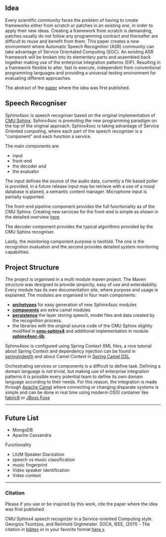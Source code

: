 ## Idea


Every scientific community faces the problem of having to create frameworks either from scratch or patches in an existing one, in order to apply their new ideas. Creating a framework from scratch is demanding, patches usually do not follow any programming contract and thereafter are difficult to reuse and benefit from them. This paper creates a new environment where Automatic Speech Recognition (ASR) community can take advantage of Service Orientated Computing (SOC). An existing ASR framework will be broken into its elementary parts and assembled back together making use of the enterprise integration patterns (EIP). Resulting in a framework flexible to alter, fast to execute, independent from conventional programming languages and providing a universal testing environment for evaluating different approaches.

The abstract of the [paper]() where the idea was first published.

## Speech Recogniser

Sphinx4soc is speech recogniser based on the original implementation of [CMU Sphinx](http://cmusphinx.sourceforge.net/). Sphinx4soc is promoting the new programming paradigm on the top of the original approach. Sphinx4soc is taking advantage of Service Oriented computing, where each part of the speech recogniser is a "component" and each function a service.

The main components are:

  * input
  * front-end
  * the decoder and
  * the evaluator

The input defines the source of the audio data, currently a file based poller is provided, in a future release input may be retrieve with a use of a nosql database is planed, a semantic content manager. Microphone input is partially supported.

The front-end pipeline component provides the full functionality as of the CMU Sphinx. Creating new services for the front-end is simple as shown in the detailed overview [here]().

The decoder component provides the typical algorithms provided by the CMU Sphinx recogniser.

Lastly, the monitoring component purpose is twofold. The one is the recognition evaluation and the second provides detailed system monitoring capabilities.


## Project Structure

The project is organised in a multi module maven project. The Maven structure was designed to provide simpicity, easy of use and extendability. Every module has its own documentation site, where purpose and usage is explained. The modules are organised in four main components:

  * [**archetypes**](http://gtsntzs.github.io/speech-recogniser/archetypes) for easy generation of new Sphinx4soc modules
  * [**components**](http://gtsntzs.github.io/speech-recogniser/components) are extra camel modules
  * [**persistence**](http://gtsntzs.github.io/speech-recogniser/persistence) the layer storing speech, model files and data created by the recognition process.
  * the libraries with the original source code of the CMU Sphinx slightly modified in [**cmu-sphinx4**](http://gtsntzs.github.io/speech-recogniser/cmu-sphinx4soc) and additional implementation in module [**sphinx4soc-lib**](http://gtsntzs.github.io/speech-recogniser/sphinx4soc-lib).

Sphinx4soc is configured using Spring Context XML files, a nice tutorial about Spring Context and dependency injection can be found in [springindepth](http://www.springindepth.com) and about Camel Context in [Spring Camel DSL](http://camel.apache.org/spring.html).

Orchestrating services or components is a difficult to define task. Defining a domain language is not trivial, but making use of enterprise integration patterns it is possible every potential team to define its own domain language according to their needs. For this reason, the integration is made through [Apache Camel](http://camel.apache.org/) where connecting or changing disparate systems is simple and can be done in real time using moderm OSGI container like [fabric8](http://fabric8.io/) or [JBoss Fuse](http://www.jboss.org/products/fuse/overview/)

---

## Future List

 + MongoDB
 + Apache Cassandra

Functionality

 + LIUM Speaker Diarization
 + speech vs music classification
 + music fingerprint
 + Video speaker identification
 + Video context

---

### Citation

Please if you use or be inspired by this work, cite the paper where the idea was first published.

CMU Sphinx4 speech recognizer in a Service-oriented Computing style.
Georgios Tsontzos, and Reinhold Orglmeister.
SOCA, IEEE, (2011) - The citation in [bibtex]() or in your favorite format [here &raquo;]()
